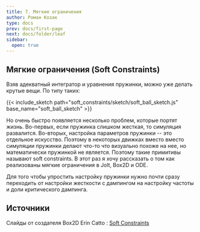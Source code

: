 ```yaml
---
title: 7. Мягкие ограничения
author: Роман Козак
type: docs
prev: docs/first-page
next: docs/folder/leaf
sidebar:
  open: true
---
```


<script src = "{{site.baseurl}}/assets/scripts/libs/p5.min.js"></script>
<script src = "{{site.baseurl}}/assets/scripts/libs/p5.scribble.js"></script>
<script src = "{{site.baseurl}}/assets/scripts/libs/math.js"></script>

<script src = "{{site.baseurl}}/assets/scripts/common/base_vis.js"> </script>
<script src = "{{site.baseurl}}/assets/scripts/common/sc_grid.js"> </script>
<script src = "{{site.baseurl}}/assets/scripts/common/main_vis.js"></script>
<script src = "{{site.baseurl}}/assets/scripts/common/color_scheme.js"></script>
<script src = "{{site.baseurl}}/assets/scripts/common/common_vis.js"></script>


<script src = "{{site.baseurl}}/assets/scripts/soft_constraints/soft_ball.js"></script>

## Мягкие ограничения (Soft Constraints)
<div>
Взяв адекватный интегратор и уравнения пружинки, можно уже делать крутые вещи. По типу таких:

{{< include_sketch path="soft_constraints/sketch/soft_ball_sketch.js" base_name="soft_ball_sketch" >}}

Но очень быстро появляется несколько проблем, которые портят жизнь. Во-первых, если пружинка слишком жесткая, то симуляция развалится. Во-вторых, настройка параметров пружинки -- это отдельное искусство.
Поэтому в некоторых движках вместо вместо симуляции пружинки
делают что-то что визуально похоже на нее, но математически пружинкой не является. Поэтому такие примитивы называют soft constraints.
В этот раз я хочу рассказать о том как реализованы мягкие ограничения в Jolt, Box2D и ODE. 

Для того чтобы упростить настройку пружинки нужно почти сразу переходить от настройки жесткости с дампингом на настройку частоты и доли критического дампинга.

</div>


## Источники
Слайды от создателя Box2D Erin Catto : [Soft Constraints](https://box2d.org/files/ErinCatto_SoftConstraints_GDC2011.pdf)
